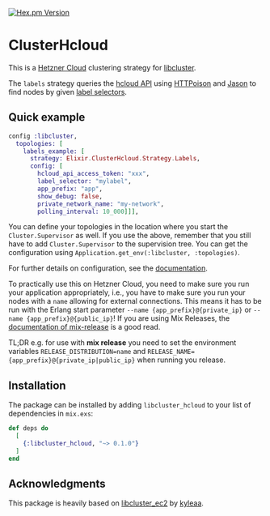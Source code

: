 [![Hex.pm Version](http://img.shields.io/hexpm/v/libcluster_hcloud.svg?style=flat)](https://hex.pm/packages/libcluster_hcloud)

# ClusterHcloud

This is a [Hetzner Cloud](https://www.hetzner.de/cloud) clustering strategy for [libcluster](https://github.com/bitwalker/libcluster).

The `labels` strategy queries the [hcloud API](https://docs.hetzner.cloud/) using [HTTPoison](https://github.com/edgurgel/httpoison) and [Jason](https://github.com/michalmuskala/jason) to find nodes by given [label selectors](https://docs.hetzner.cloud/#label-selector).


## Quick example

```elixir
config :libcluster,
  topologies: [
    labels_example: [
      strategy: Elixir.ClusterHcloud.Strategy.Labels,
      config: [
        hcloud_api_access_token: "xxx",
        label_selector: "mylabel",
        app_prefix: "app",
        show_debug: false,
        private_network_name: "my-network",
        polling_interval: 10_000]]],
```

You can define your topologies in the location where you start the `Cluster.Supervisor` as well.
If you use the above, remember that you still have to add `Cluster.Supervisor` to the supervision tree.
You can get the configuration using `Application.get_env(:libcluster, :topologies)`.

For further details on configuration, see the [documentation](https://hexdocs.pm/libcluster_hcloud).

To practically use this on Hetzner Cloud, you need to make sure you run your
application appropriately, i.e., you have to make sure you run your nodes with
a `name` allowing for external connections. This means it has to be run with
the Erlang start parameter `--name {app_prefix}@{private_ip}` or `--name
{app_prefix}@{public_ip}`! If you are using Mix Releases, the [documentation of
mix-release](https://hexdocs.pm/mix/Mix.Tasks.Release.html) is a good read.

TL;DR e.g. for use with **mix release** you need to set the environment variables `RELEASE_DISTRIBUTION=name` and `RELEASE_NAME={app_prefix}@{private_ip|public_ip}` when running you release.


## Installation

The package can be installed by adding `libcluster_hcloud` to your list of dependencies in `mix.exs`:

```elixir
def deps do
  [
    {:libcluster_hcloud, "~> 0.1.0"}
  ]
end
```

## Acknowledgments

This package is heavily based on [libcluster_ec2](https://github.com/kyleaa/libcluster_ec2) by [kyleaa](https://github.com/kyleaa).

